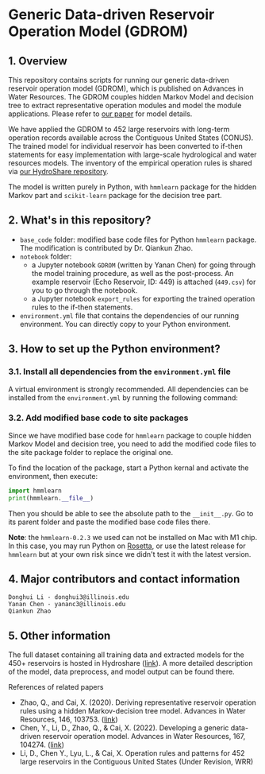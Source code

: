 # Generic Data-driven Reservoir Operation Model (GDROM)

## 1. Overview

This repository contains scripts for running our generic data-driven reservoir operation model (GDROM), which is published on Advances in Water Resources. The GDROM couples hidden Markov Model and decision tree to extract representative operation modules and model the module applications. Please refer to [our paper](https://doi.org/10.1016/j.advwatres.2022.104274) for model details.

We have applied the GDROM to 452 large reservoirs with long-term operation records available across the Contiguous United States (CONUS). The trained model for individual reservoir has been converted to if-then statements for easy implementation with large-scale hydrological and water resources models. The inventory of the empirical operation rules is shared via [our HydroShare repository](https://doi.org/10.4211/hs.63add4d5826a4b21a6546c571bdece10).

The model is written purely in Python, with `hmmlearn` package for the hidden Markov part and `scikit-learn` package for the decision tree part. 

## 2. What's in this repository?

- `base_code` folder: modified base code files for Python `hmmlearn` package. The modification is contributed by Dr. Qiankun Zhao.
- `notebook` folder: 
  - a Jupyter notebook `GDROM` (written by Yanan Chen) for going through the model training procedure, as well as the post-process. An example reservoir (Echo Reservoir, ID: 449) is attached (`449.csv`) for you to go through the notebook.
  - a Jupyter notebook `export_rules` for exporting the trained operation rules to the if-then statements.
- `environment.yml` file that contains the dependencies of our running environment. You can directly copy to your Python environment. 

## 3. How to set up the Python environment?

### 3.1. Install all dependencies from the `environment.yml` file

A virtual environment is strongly recommended. All dependencies can be installed from the `environment.yml` by running the following command:

<!-- If you're using `conda`: 
```
conda install --file /path/to/requirements.txt
```

If you're using `pip`: 
```
pip install -r /path/to/requirements.txt
``` -->

### 3.2. Add modified base code to site packages

Since we have modified base code for `hmmlearn` package to couple hidden Markov Model and decision tree, you need to add the modified code files to the site package folder to replace the original one. 

To find the location of the package, start a Python kernal and activate the environment, then execute:
```python
import hmmlearn
print(hmmlearn.__file__)
```
Then you should be able to see the absolute path to the `__init__.py`. Go to its parent folder and paste the modified base code files there.

**Note**: the `hmmlearn-0.2.3` we used can not be installed on Mac with M1 chip. In this case, you may run Python on [Rosetta](https://support.apple.com/en-us/HT211861), or use the latest release for `hmmlearn` but at your own risk since we didn't test it with the latest version.

## 4. Major contributors and contact information

```
Donghui Li - donghui3@illinois.edu
Yanan Chen - yananc3@illinois.edu
Qiankun Zhao 
```

## 5. Other information

The full dataset containing all training data and extracted models for the 450+ reservoirs is hosted in Hydroshare ([link](https://www.hydroshare.org/resource/63add4d5826a4b21a6546c571bdece10/)). A more detailed description of the model, data preprocess, and model output can be found there.

References of related papers
- Zhao, Q., and Cai, X. (2020). Deriving representative reservoir operation rules using a hidden Markov-decision tree model. Advances in Water Resources, 146, 103753. ([link](https://doi.org/10.1016/j.advwatres.2020.103753))
- Chen, Y., Li, D., Zhao, Q., & Cai, X. (2022). Developing a generic data-driven reservoir operation model. Advances in Water Resources, 167, 104274. ([link](https://doi.org/10.1016/j.advwatres.2022.104274))
- Li, D., Chen Y., Lyu, L., & Cai, X. Operation rules and patterns for 452 large reservoirs in the Contiguous United States (Under Revision, WRR)
